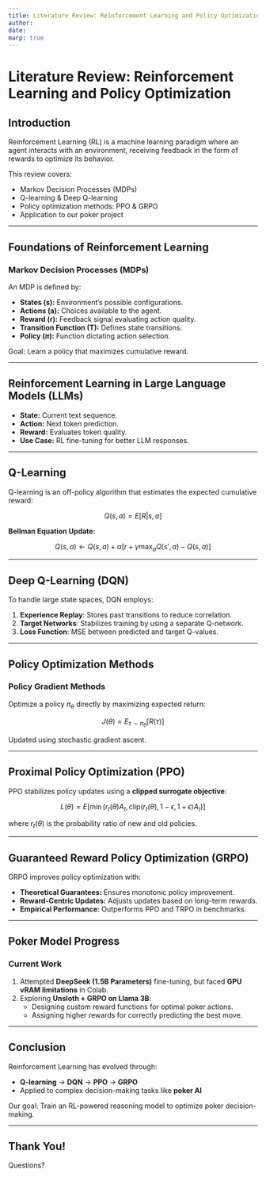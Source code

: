 ```yaml
---
title: Literature Review: Reinforcement Learning and Policy Optimization
author: 
date: 
marp: true
---
```


# Literature Review: Reinforcement Learning and Policy Optimization

## Introduction

Reinforcement Learning (RL) is a machine learning paradigm where an agent interacts with an environment, receiving feedback in the form of rewards to optimize its behavior.

This review covers:
- Markov Decision Processes (MDPs)
- Q-learning & Deep Q-learning
- Policy optimization methods: PPO & GRPO
- Application to our poker project

---

## Foundations of Reinforcement Learning

### Markov Decision Processes (MDPs)
An MDP is defined by:
- **States (s):** Environment’s possible configurations.
- **Actions (a):** Choices available to the agent.
- **Reward (r):** Feedback signal evaluating action quality.
- **Transition Function (T):** Defines state transitions.
- **Policy ($\pi$):** Function dictating action selection.

Goal: Learn a policy that maximizes cumulative reward.

---

## Reinforcement Learning in Large Language Models (LLMs)

- **State:** Current text sequence.
- **Action:** Next token prediction.
- **Reward:** Evaluates token quality.
- **Use Case:** RL fine-tuning for better LLM responses.

---

## Q-Learning

Q-learning is an off-policy algorithm that estimates the expected cumulative reward:

$$Q(s,a) = E[R | s, a]$$

**Bellman Equation Update:**

$$Q(s,a) \leftarrow Q(s,a) + \alpha [r + \gamma \max_a Q(s',a) - Q(s,a)]$$

---

## Deep Q-Learning (DQN)

To handle large state spaces, DQN employs:
1. **Experience Replay**: Stores past transitions to reduce correlation.
2. **Target Networks**: Stabilizes training by using a separate Q-network.
3. **Loss Function**: MSE between predicted and target Q-values.

---

## Policy Optimization Methods

### Policy Gradient Methods

Optimize a policy $\pi_\theta$ directly by maximizing expected return:

$$J(\theta) = E_{\tau \sim \pi_\theta} [R(\tau)]$$

Updated using stochastic gradient ascent.

---

## Proximal Policy Optimization (PPO)

PPO stabilizes policy updates using a **clipped surrogate objective**:

$$L(\theta) = E\left[ \min(r_t(\theta) A_t, \text{clip}(r_t(\theta), 1-\epsilon, 1+\epsilon) A_t) \right]$$

where $r_t(\theta)$ is the probability ratio of new and old policies.

---

## Guaranteed Reward Policy Optimization (GRPO)

GRPO improves policy optimization with:
- **Theoretical Guarantees:** Ensures monotonic policy improvement.
- **Reward-Centric Updates:** Adjusts updates based on long-term rewards.
- **Empirical Performance:** Outperforms PPO and TRPO in benchmarks.

---

## Poker Model Progress

### Current Work
1. Attempted **DeepSeek (1.5B Parameters)** fine-tuning, but faced **GPU vRAM limitations** in Colab.
2. Exploring **Unsloth + GRPO on Llama 3B**:
   - Designing custom reward functions for optimal poker actions.
   - Assigning higher rewards for correctly predicting the best move.

---

## Conclusion

Reinforcement Learning has evolved through:
- **Q-learning** → **DQN** → **PPO** → **GRPO**
- Applied to complex decision-making tasks like **poker AI**

Our goal: Train an RL-powered reasoning model to optimize poker decision-making.

---

## Thank You!
Questions?